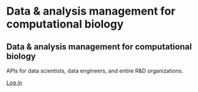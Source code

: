 # Data & analysis management for computational biology

<div class="px-4 py-5 my-5 text-center">
<h2 class="display-5 fw-bold">
    Data & analysis management for computational biology
</h2>
<div class="col-lg-7 mx-auto">
    <p class="lead">
    APIs for data scientists, data engineers, and entire R&D organizations.
    </p>
</div>
<a class="login-button lead my-2" href="/login.html">Log in</a>
</div>
